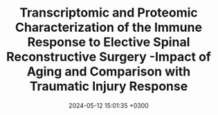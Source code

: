 ---
title: Transcriptomic and Proteomic Characterization of the Immune Response to Elective Spinal Reconstructive Surgery -Impact of Aging and Comparison with Traumatic Injury Response
description: Bonaroti J, Ozel M,Chen T, Darby J, Sun X, Moheimani H, Reitz K, Kar U Zuckerbraun B,<strong><u>Das J</strong></u>,Okonkwo D, Billiar T
date: 2024-05-12 15:01:35 +0300
image: '/images/transcpritomic-and-proteomic.jpeg'
tags: [Protein_Networks]
href : 'https://journals.lww.com/journalacs/fulltext/2024/05000/transcriptomic_and_proteomic_characterization_of.22.aspx'
published: Journal of the American College of Surgeons 2024
year : 2024
featured:
---